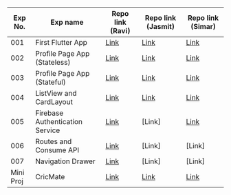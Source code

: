 | Exp No. | Exp name | Repo link (Ravi) | Repo link (Jasmit) | Repo link (Simar) |
| --- | --- | --- | --- | --- |
| 001 | First Flutter App | [Link](https://github.com/Raviipandey/Mad_Exp01) | [Link](https://github.com/jasmit21/mad_exp01) | [Link](https://github.com/simarkaur28/mad_pwa_01.git) |
| 002 | Profile Page App (Stateless) | [Link](https://github.com/Raviipandey/Mad_Exp02) | [Link](https://github.com/jasmit21/mad_exp02) | [Link](https://github.com/simarkaur28/mad_pwa_2.git) |
| 003 | Profile Page App (Stateful) | [Link](https://github.com/Raviipandey/Mad_Exp03) | [Link](https://github.com/jasmit21/mad_exp03) | [Link](https://github.com/simarkaur28/mad_pwa_3.git) |
| 004 | ListView and CardLayout | [Link](https://github.com/Raviipandey/Mad_Exp04) | [Link](https://github.com/jasmit21/mad_exp04) | [Link](https://github.com/simarkaur28/mad_pwa_4.git) |
| 005 | Firebase Authentication Service | [Link](https://github.com/Raviipandey/Mad_Exp05) | [Link] | [Link](https://github.com/simarkaur28/Mad_Exp05.git) |
| 006 | Routes and Consume API | [Link](https://github.com/Raviipandey/Mad_Exp06) | [Link] | [Link] |
| 007 | Navigation Drawer | [Link](https://github.com/Raviipandey/Mad_Exp07) | [Link] | [Link] |
| Mini Proj | CricMate | [Link](https://github.com/Raviipandey/CricMate) | [Link](https://github.com/Raviipandey/CricMate) | [Link](https://github.com/Raviipandey/CricMate) |

